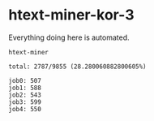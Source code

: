# htext-miner-kor-3

Everything doing here is automated.

```
htext-miner

total: 2787/9855 (28.280060882800605%)

job0: 507
job1: 588
job2: 543
job3: 599
job4: 550
```